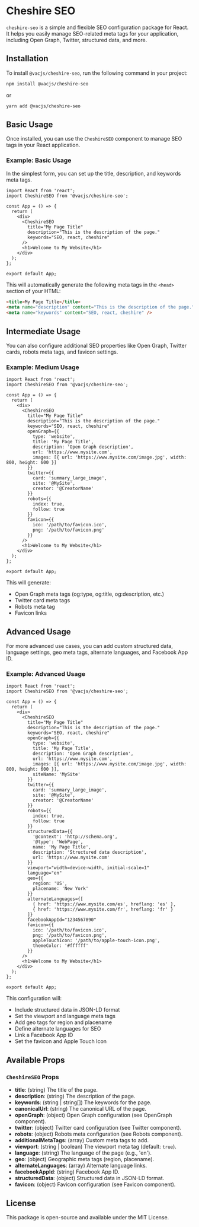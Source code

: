 
# Cheshire SEO

`cheshire-seo` is a simple and flexible SEO configuration package for React. It helps you easily manage SEO-related meta tags for your application, including Open Graph, Twitter, structured data, and more.

## Installation

To install `@vacjs/cheshire-seo`, run the following command in your project:

```bash
npm install @vacjs/cheshire-seo
```

or

```bash
yarn add @vacjs/cheshire-seo
```

## Basic Usage

Once installed, you can use the `CheshireSEO` component to manage SEO tags in your React application.

### Example: Basic Usage

In the simplest form, you can set up the title, description, and keywords meta tags.

```tsx
import React from 'react';
import CheshireSEO from '@vacjs/cheshire-seo';

const App = () => {
  return (
    <div>
      <CheshireSEO
        title="My Page Title"
        description="This is the description of the page."
        keywords="SEO, react, cheshire"
      />
      <h1>Welcome to My Website</h1>
    </div>
  );
};

export default App;
```

This will automatically generate the following meta tags in the `<head>` section of your HTML:

```html
<title>My Page Title</title>
<meta name="description" content="This is the description of the page." />
<meta name="keywords" content="SEO, react, cheshire" />
```

## Intermediate Usage

You can also configure additional SEO properties like Open Graph, Twitter cards, robots meta tags, and favicon settings.

### Example: Medium Usage

```tsx
import React from 'react';
import CheshireSEO from '@vacjs/cheshire-seo';

const App = () => {
  return (
    <div>
      <CheshireSEO
        title="My Page Title"
        description="This is the description of the page."
        keywords="SEO, react, cheshire"
        openGraph={{
          type: 'website',
          title: 'My Page Title',
          description: 'Open Graph description',
          url: 'https://www.mysite.com',
          images: [{ url: 'https://www.mysite.com/image.jpg', width: 800, height: 600 }]
        }}
        twitter={{
          card: 'summary_large_image',
          site: '@MySite',
          creator: '@CreatorName'
        }}
        robots={{
          index: true,
          follow: true
        }}
        favicon={{
          ico: '/path/to/favicon.ico',
          png: '/path/to/favicon.png'
        }}
      />
      <h1>Welcome to My Website</h1>
    </div>
  );
};

export default App;
```

This will generate:

- Open Graph meta tags (og:type, og:title, og:description, etc.)
- Twitter card meta tags
- Robots meta tag
- Favicon links

## Advanced Usage

For more advanced use cases, you can add custom structured data, language settings, geo meta tags, alternate languages, and Facebook App ID.

### Example: Advanced Usage

```tsx
import React from 'react';
import CheshireSEO from '@vacjs/cheshire-seo';

const App = () => {
  return (
    <div>
      <CheshireSEO
        title="My Page Title"
        description="This is the description of the page."
        keywords="SEO, react, cheshire"
        openGraph={{
          type: 'website',
          title: 'My Page Title',
          description: 'Open Graph description',
          url: 'https://www.mysite.com',
          images: [{ url: 'https://www.mysite.com/image.jpg', width: 800, height: 600 }],
          siteName: 'MySite'
        }}
        twitter={{
          card: 'summary_large_image',
          site: '@MySite',
          creator: '@CreatorName'
        }}
        robots={{
          index: true,
          follow: true
        }}
        structuredData={{
          '@context': 'http://schema.org',
          '@type': 'WebPage',
          name: 'My Page Title',
          description: 'Structured data description',
          url: 'https://www.mysite.com'
        }}
        viewport="width=device-width, initial-scale=1"
        language="en"
        geo={{
          region: 'US',
          placename: 'New York'
        }}
        alternateLanguages={[
          { href: 'https://www.mysite.com/es', hreflang: 'es' },
          { href: 'https://www.mysite.com/fr', hreflang: 'fr' }
        ]}
        facebookAppId="1234567890"
        favicon={{
          ico: '/path/to/favicon.ico',
          png: '/path/to/favicon.png',
          appleTouchIcon: '/path/to/apple-touch-icon.png',
          themeColor: '#ffffff'
        }}
      />
      <h1>Welcome to My Website</h1>
    </div>
  );
};

export default App;
```

This configuration will:

- Include structured data in JSON-LD format
- Set the viewport and language meta tags
- Add geo tags for region and placename
- Define alternate languages for SEO
- Link a Facebook App ID
- Set the favicon and Apple Touch Icon

## Available Props

### `CheshireSEO` Props

- **title**: (string) The title of the page.
- **description**: (string) The description of the page.
- **keywords**: (string | string[]) The keywords for the page.
- **canonicalUrl**: (string) The canonical URL of the page.
- **openGraph**: (object) Open Graph configuration (see OpenGraph component).
- **twitter**: (object) Twitter card configuration (see Twitter component).
- **robots**: (object) Robots meta configuration (see Robots component).
- **additionalMetaTags**: (array) Custom meta tags to add.
- **viewport**: (string | boolean) The viewport meta tag (default: `true`).
- **language**: (string) The language of the page (e.g., 'en').
- **geo**: (object) Geographic meta tags (region, placename).
- **alternateLanguages**: (array) Alternate language links.
- **facebookAppId**: (string) Facebook App ID.
- **structuredData**: (object) Structured data in JSON-LD format.
- **favicon**: (object) Favicon configuration (see Favicon component).

## License

This package is open-source and available under the MIT License.